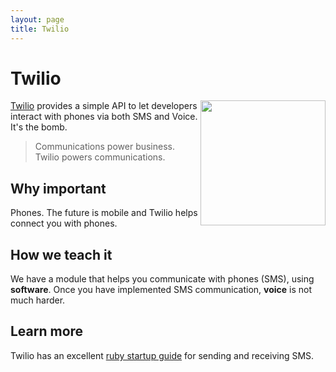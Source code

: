 ```yaml
---
layout: page
title: Twilio
---
```


Twilio
======

<a href="http://sendgrid.com">
  <img src="https://static0.twilio.com/packages/company/img/logos_icon_roundname.png" width="200" align="right" />
</a>


[Twilio](http://twilio.com) provides a simple API to let developers interact with phones via both SMS and Voice.  It's the bomb.


> Communications power business. Twilio powers communications.


Why important
---

Phones.  The future is mobile and Twilio helps connect you with phones.

How we teach it
---

We have a module that helps you communicate with phones (SMS), using **software**. Once you have implemented SMS communication, **voice** is not much harder.

Learn more
---

Twilio has an excellent [ruby startup guide](https://www.twilio.com/docs/quickstart/ruby/sms) for sending and receiving SMS.
